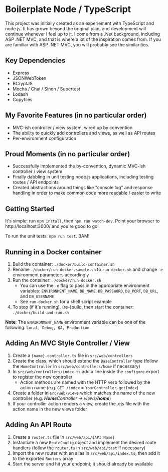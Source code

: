 # Boilerplate Node / TypeScript

This project was initially created as an experiement with TypeScript and node.js. It has grown beyond the original plan, and development will continue whenever I feel up to it. I come from a .Net background, including ASP .NET MVC, and that is where a lot of the inspiration comes from. If you are familiar with ASP .NET MVC, you will probably see the similarities.

## Key Dependencies

* Express
* JSONWebToken
* BCryptJS
* Mocha / Chai / Sinon / Supertest
* Lodash
* Copyfiles

## My Favorite Features (in no particular order)

* MVC-ish controller / view system, wired up by convention
* The ability to quickly add controllers and views, as well as API routes
* Per-environment configuration

## Proud Moments (in no particular order)

* Successfully implemented the by-convention, dynamic MVC-ish controller / view system
* Finally dabbling in unit testing node.js applications, including testing routes / API endpoints
* Created abstractions around things like "console.log" and response handling in order to make common code more readable / easier to write

## Getting Started

It's simple: run `npm install`, then `npm run watch-dev`. Point your browser to http://localhost:3000/ and you're good to go!

To run the unit tests: `npm run test`. BAM!

## Running in a Docker container

1. Build the container: `./docker/build-container.sh`
2. Rename `./docker/run-docker.sample.sh` to `run-docker.sh` and change `-e` environment parameters accordingly
3. Run the container: `./docker/run-docker.sh`
   * You can use the `-e` flag to pass in the appropriate environment variables: `ENVIRONMENT_NAME`, `DB_NAME`, `DB_PASSWORD`, `DB_PORT`, `DB_URL`, and `DB_USERNAME`
   * See `run-docker.sh` for a shell script example
4. To stop (if it's running), (re-)build, then start the container: `./docker/build-and-run.sh`

**Note**: The `ENVIRONMENT_NAME` environment variable can be one of the following: `Local, Debug, QA, Production`

## Adding An MVC Style Controller / View

1. Create a `{name}.controller.ts` file in `src/web/controllers`
2. Create the class, which should extend the `BaseController` type (follow the `HomeController` in `src/web/controllers/home` if necessary)
3. In `src/web/controllers/index.ts` add a line inside the `configure` export to register the new controller
   * Action methods are named with the HTTP verb followed by the action name (e.g. `GET /index` = `YourController.getIndex`)
4. Create a folder in `src/web/views` which matches the name of the new controller (e.g. _**Home**_Controller -> views/_**home**_)
5. If your controller action renders a view, create the .ejs file with the action name in the new views folder

## Adding An API Route

1. Create a `router.ts` file in `src/web/api/{API Name}`
2. Instantiate a new `RouteConfig` object and implement the desired route handlers (follow the `router.ts` in `src/web/api/test` if necessary)
3. Import the new router with an alias in `src/web/api/index.ts`, then add it to the exported `Routers` array
4. Start the server and hit your endpoint; it should already be available